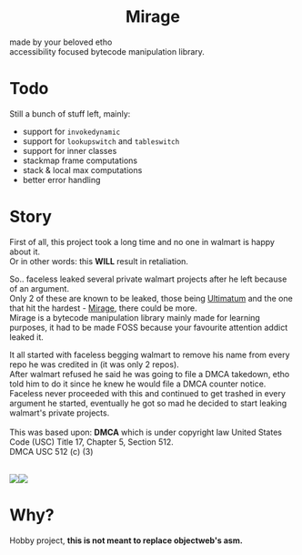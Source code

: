 <h1 align="center">Mirage</h1>
made by your beloved etho <br>
accessibility focused bytecode manipulation library.

# Todo
Still a bunch of stuff left, mainly:
- support for `invokedynamic`
- support for `lookupswitch` and `tableswitch`
- support for inner classes
- stackmap frame computations
- stack & local max computations
- better error handling

# Story
First of all, this project took a long time and no one in walmart is happy about it. <br>
Or in other words: this **WILL** result in retaliation.

So.. faceless leaked several private walmart projects after he left because of an argument. <br>
Only 2 of these are known to be leaked, those being <a href="https://github.com/3000IQPlay/Ultimatum">Ultimatum</a> and the one that hit the hardest - <a href="https://github.com/WalmartSolutions/mirage">Mirage</a>, there could be more. <br>
Mirage is a bytecode manipulation library mainly made for learning purposes, it had to be made FOSS because your favourite attention addict leaked it.

It all started with faceless begging walmart to remove his name from every repo he was credited in (it was only 2 repos). <br>
After walmart refused he said he was going to file a DMCA takedown, etho told him to do it since he knew he would file a DMCA counter notice. <br>
Faceless never proceeded with this and continued to get trashed in every argument he started, eventually he got so mad he decided to start leaking walmart's private projects. <br>
<br>
This was based upon: **DMCA** which is under copyright law United States Code (USC) Title 17, Chapter 5, Section 512. <br>
DMCA USC 512 (c) (3)

<br>
<img src="https://media.discordapp.net/attachments/1235686611451252738/1239997770295672882/xF6zeX3.png?ex=6644f56a&is=6643a3ea&hm=8f7b672d2b557c6c7290e6abb9493f36e15a29e3bc28b4dd7dc8848b24a1ceb5&=&format=webp&quality=lossless&width=604&height=394"><img src="https://media.discordapp.net/attachments/1165645217861480521/1240004695263547422/image.png?ex=6644fbdd&is=6643aa5d&hm=8bbd6449d5ca2e22c1b300fc19950a0361fac3ca23fb81b4f3de094243c4dac1&=&format=webp&quality=lossless&width=381&height=394">

# Why?
Hobby project, **this is not meant to replace objectweb's asm.**
